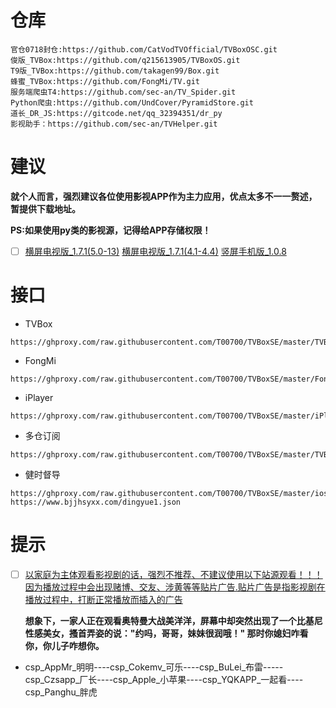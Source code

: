 # 仓库
```
官仓0718封仓:https://github.com/CatVodTVOfficial/TVBoxOSC.git
俊版_TVBox:https://github.com/q215613905/TVBoxOS.git
T9版_TVBox:https://github.com/takagen99/Box.git
蜂蜜_TVBox:https://github.com/FongMi/TV.git
服务端爬虫T4:https://github.com/sec-an/TV_Spider.git
Python爬虫:https://github.com/UndCover/PyramidStore.git
道长_DR_JS:https://gitcode.net/qq_32394351/dr_py
影视助手：https://github.com/sec-an/TVHelper.git
```
# 建议
**就个人而言，强烈建议各位使用影视APP作为主力应用，优点太多不一一赘述，暂提供下载地址。**

**PS:如果使用py类的影视源，记得给APP存储权限！**
- [ ] [横屏电视版_1.7.1(5.0-13)](https://framagit.org/00700/tvbox/-/raw/main/TVBox_APK/leanback-python_1.7.1.apk)    [横屏电视版_1.7.1(4.1-4.4)](https://framagit.org/00700/tvbox/-/raw/main/TVBox_APK/leanback-4.1-4.4_1.7.1.apk)    [竖屏手机版_1.0.8](https://framagit.org/00700/tvbox/-/raw/main/TVBox_APK/leanback-mobile-python_1.0.8.apk)
# 接口
- TVBox
```
https://ghproxy.com/raw.githubusercontent.com/T00700/TVBoxSE/master/TVBox.json
```
- FongMi
```
https://ghproxy.com/raw.githubusercontent.com/T00700/TVBoxSE/master/FongMi.json
```
- iPlayer
```
https://ghproxy.com/raw.githubusercontent.com/T00700/TVBoxSE/master/iPlayer.json
```
- 多仓订阅
```
https://ghproxy.com/raw.githubusercontent.com/T00700/TVBoxSE/master/TVBoxMore.json
```
- 健时督导
```
https://ghproxy.com/raw.githubusercontent.com/T00700/TVBoxSE/master/ios.json
https://www.bjjhsyxx.com/dingyue1.json
```
# 提示
- [ ] [以家庭为主体观看影视剧的话，强烈不推荐、不建议使用以下站源观看！！！因为播放过程中会出现赌博、交友、涉黄等等贴片广告.贴片广告是指影视剧在播放过程中，打断正常播放而插入的广告](https://ghproxy.com/raw.githubusercontent.com/T00700/TVBoxSE/master/TVBox.json)

    **想象下，一家人正在观看奥特曼大战美洋洋，屏幕中却突然出现了一个比基尼性感美女，搔首弄姿的说："约吗，哥哥，妹妹很润哦！" 那时你媳妇咋看你，你儿子咋想你。**

- csp_AppMr_明明----csp_Cokemv_可乐----csp_BuLei_布雷-----csp_Czsapp_厂长----csp_Apple_小苹果----csp_YQKAPP_一起看----csp_Panghu_胖虎
